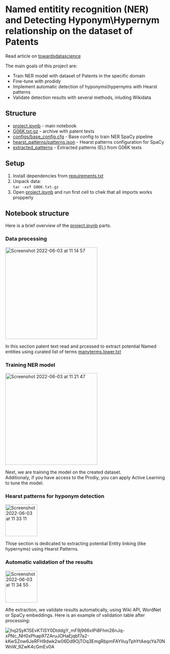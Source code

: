 # Named entitity recognition (NER) and Detecting Hyponym\Hypernym relationship on the dataset of Patents

Read article on [towardsdatascience](https://towardsdatascience.com/implementing-hearst-patterns-with-spacy-216e585f61f8) 

The main goals of this project are:
- Train NER model with dataset of Patents in the specific domain
- Fine-tune with prodidy 
- Implement automatic detection of hyponyms\hypernyms with Hearst patterns
- Validate detection results with several methods, inluding Wikidata

## Structure
- [project.ipynb](./project.ipynb) - main notebook
- [G06K.txt.gz](./G06K.txt.gz) - archive with patent texts
- [configs/base_config.cfg](./configs/base_config.cfg) - Base config to train NER SpaCy pipeline
- [hearst_patterns/patterns.json](./hearst_patterns/patterns.json) - Hearst patterns configuration for SpaCy
- [extracted_patterns](./extracted_patterns) - Extracted patterns (EL) from G06K texts

## Setup
1) Install dependencies from [requirements.txt](./requirements.txt)
2) Unpack data:  
`tar -xvf G06K.txt.gz`
3) Open [project.ipynb](./project.ipynb) and run first cell to chek that all imports works propperly
## Notebook structure
Here is a brief overview of the [project.ipynb](./project.ipynb) parts.
### Data processing
<p align="left">
<img width="288" alt="Screenshot 2022-06-03 at 11 14 57" src="https://user-images.githubusercontent.com/13486777/171825899-a2840718-a1b3-4b7b-817a-6655eca3e334.png">
</p> 

In this section patent text read and prcessed to extract potential Named entities using curated list of terms [manyterms.lower.txt](./manyterms.lower.txt)



### Training NER model
<p align="left">
<img width="288" alt="Screenshot 2022-06-03 at 11 21 47" src="https://user-images.githubusercontent.com/13486777/171827126-9f090a9b-88c1-4f07-a77a-abd2ded36a3c.png">
</p> 

Next, we are training the model on the created dataset.  
Additionaly, if you have access to the Prodiy, you can apply Active Learning to tune the model. 

### Hearst patterns for hyponym detection
<p align="left">
<img height="100" alt="Screenshot 2022-06-03 at 11 33 11" src="https://user-images.githubusercontent.com/13486777/171829037-4c3fbd3c-a4be-4e0a-b6f9-2a866b64bc30.png">
</p> 
Thise section is dedicated to extracting potential Entity linking (like hypernyms) using Hearst Patterns.

### Automatic validation of the results
<p align="left">
<img height="100" alt="Screenshot 2022-06-03 at 11 34 55" src="https://user-images.githubusercontent.com/13486777/171829378-7bfd461d-d702-414e-a29d-f04bafd4e22e.png">
</p> 
Afte extraction, we validate results automatically, using Wiki API, WordNet or SpaCy embeddings. Here is an example of validation table after processing:

![hq2SyK1SEvKTISY0DtddgY_mF9j966vIPi8Fhm26nJq-xPNc_NH0xPhap97ZAruJOHaEjqbf7a2-kKwSZnw6JeRFH9dwk2w06Dd9OjTOq3EmgRbpmFAYIIuyTphYtAeqcYa70NWnW_9ZwK4cGmEv0A](https://user-images.githubusercontent.com/13486777/171829683-9071bfea-6aea-474d-bb08-59559703d70b.png)

<!-- ---

## 🫡 Thanks  -->

